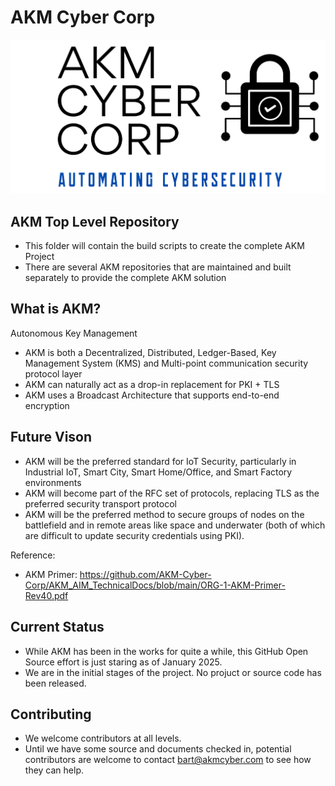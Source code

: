 # AKM Cyber Corp
![logo](images/AKMCyberLogo.png)

## AKM Top Level Repository
- This folder will contain the build scripts to create the complete AKM Project
- There are several AKM repositories that are maintained and built separately to provide the complete AKM solution

## What is AKM?
Autonomous Key Management
- AKM is both a Decentralized, Distributed, Ledger-Based, Key Management System (KMS) and Multi-point communication security protocol layer
- AKM can naturally act as a drop-in replacement for PKI + TLS
- AKM uses a Broadcast Architecture that supports end-to-end encryption

## Future Vison
- AKM will be the preferred standard for IoT Security, particularly in Industrial IoT, Smart City, Smart Home/Office, and Smart Factory environments
- AKM will become part of the RFC set of protocols, replacing TLS as the preferred security transport protocol
- AKM will be the preferred method to secure groups of nodes on the battlefield and in remote areas like space and underwater (both of which are difficult to update security credentials using PKI).

Reference:
* AKM Primer:
https://github.com/AKM-Cyber-Corp/AKM_AIM_TechnicalDocs/blob/main/ORG-1-AKM-Primer-Rev40.pdf


## Current Status
- While AKM has been in the works for quite a while, this GitHub Open Source effort is just staring as of January 2025.
- We are in the initial stages of the project. No projuct or source code has been released.

## Contributing
- We welcome contributors at all levels.
- Until we have some source and documents checked in, potential contributors are welcome to contact bart@akmcyber.com to see how they can help.
